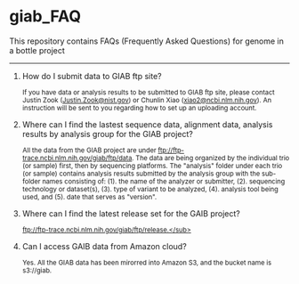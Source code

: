 # giab_FAQ
This repository contains FAQs (Frequently Asked Questions) for genome in a bottle project
************************************************************************************************

1. How do I submit data to GIAB ftp site?

   <sub>If you have data or analysis results to be submitted to GIAB ftp site, please contact Justin Zook (Justin.Zook@nist.gov) or Chunlin Xiao (xiao2@ncbi.nlm.nih.gov). An instruction will be sent to you regarding how to set up an uploading account.</sub>

2. Where can I find the lastest sequence data, alignment data, analysis results by analysis group for the GIAB project?

   <sub>All the data from the GIAB project are under ftp://ftp-trace.ncbi.nlm.nih.gov/giab/ftp/data. The data are being organized by the individual trio (or sample) first, then by sequencing platforms.  The "analysis" folder under each trio (or sample) contains analysis results submitted by the analysis group with the sub-folder names consisting of: (1). the name of the analyzer or submitter, (2). sequencing technology or dataset(s), (3). type of variant to be analyzed, (4). analysis tool being used, and (5). date that serves as "version".</sub>
   
3. Where can I find the latest release set for the GAIB project?

   <sub>ftp://ftp-trace.ncbi.nlm.nih.gov/giab/ftp/release.</sub>

4. Can I access GAIB data from Amazon cloud?

   <sub>Yes. All the GIAB data has been mirorred into Amazon S3, and the bucket name is s3://giab.</sub>
